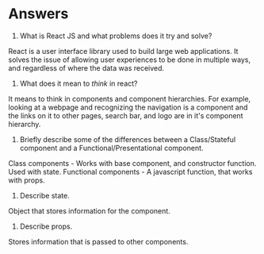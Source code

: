# Answers

1.  What is React JS and what problems does it try and solve?

React is a user interface library used to build large web applications. 
It solves the issue of allowing user experiences to be done in multiple ways, and regardless of where the data was received.

1.  What does it mean to _think_ in react?

It means to think in components and component hierarchies. For example, looking at a webpage and recognizing the navigation is a component and the links on it to other pages, search bar, and logo are in it's component hierarchy.

1.  Briefly describe some of the differences between a Class/Stateful component and a Functional/Presentational component.

Class components - Works with base component, and constructor function. Used with state.
Functional components - A javascript function, that works with props. 

1.  Describe state.

Object that stores information for the component.

1.  Describe props.

Stores information that is passed to other components.